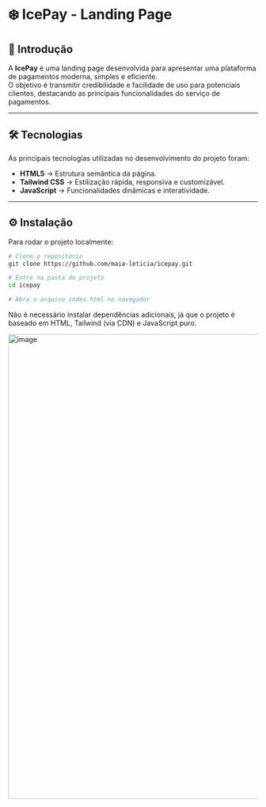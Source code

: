 # ❄️ IcePay - Landing Page

## 🚀 Introdução
A **IcePay** é uma landing page desenvolvida para apresentar uma plataforma de pagamentos moderna, simples e eficiente.  
O objetivo é transmitir credibilidade e facilidade de uso para potenciais clientes, destacando as principais funcionalidades do serviço de pagamentos.

---

## 🛠️ Tecnologias
As principais tecnologias utilizadas no desenvolvimento do projeto foram:

- **HTML5** → Estrutura semântica da página.
- **Tailwind CSS** → Estilização rápida, responsiva e customizável.
- **JavaScript** → Funcionalidades dinâmicas e interatividade.

---

## ⚙️ Instalação
Para rodar o projeto localmente:

```bash
# Clone o repositório
git clone https://github.com/maia-leticia/icepay.git

# Entre na pasta do projeto
cd icepay

# Abra o arquivo index.html no navegador
```

Não é necessário instalar dependências adicionais, já que o projeto é baseado em HTML, Tailwind (via CDN) e JavaScript puro.

<img width="1896" height="939" alt="image" src="https://github.com/user-attachments/assets/e67511e7-4e3f-441d-9d5e-9d81b46c9866" />
